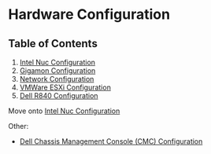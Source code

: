 # Hardware Configuration

## Table of Contents
1. [Intel Nuc Configuration](nuc/README.md)
2. [Gigamon Configuration](gigamon/README.md)
3. [Network Configuration](network/README.md)
4. [VMWare ESXi Configuration](vmware/README.md)
5. [Dell R840 Configuration](dell/README.md)

Move onto [Intel Nuc Configuration](nuc/README.md)



Other:
 - [Dell Chassis Management Console (CMC) Configuration](network/cmc-configuration.md)
